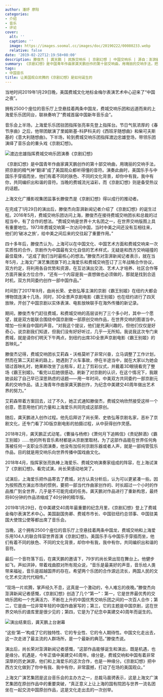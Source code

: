 ```yaml
---
author: 潘妤 廖阳
categories:
- 介绍
- 音乐
- 评论
cover:
  alt: ''
  caption: ''
  image: https://images.soomal.cc/images/doc/20190222/00080233.webp
  relative: false
date: '2019-02-22T12:19:58+08:00'
description: 滕俊杰 | 龚天鹏 | 民族交响乐 | 京剧幻想 | 中国交响乐 | 源自：澎湃新闻 | 版权：转载 |  平均/总评分：10.00/20
summary: 《京剧幻想》是中国青年作曲家龚天鹏创作的第十部交响曲，用瑰丽的交响手法，把京剧的精气神“翻译”成了美国观众都听得懂的音符。演奏此曲时，美国乐手与中国乐手穿插而坐，他们有着不同的肤色、不同的文化背景，却你中有我，我中有你，共同编织出和谐的音符……
tags:
- 中国音乐
title: 让美国观众欢腾的《京剧幻想》是如何诞生的
---
```


当地时间2019年1月29日晚，美国费城文化地标金梅尔表演艺术中心迎来了“中国之夜”。

拥有2500个座位的音乐厅上空悬挂着两条中国龙，费城交响乐团和远道而来的上海爱乐乐团同台，联袂奏响了“费城首届中国新年音乐会”。

音乐会上半场，上海爱乐乐团驻团指挥张亮率先登上指挥台。节日气氛浓厚的《春节序曲》之后，他带团献演了里姆斯基-科萨科夫的《西班牙随想曲》和柴可夫斯基的《意大利随想曲》。下半场，轮到费城交响乐团指挥渡边忠雄登场，带领乐团演绎了音乐会的重头戏《京剧幻想》。

![渡边忠雄指挥费城交响乐团演奏《京剧幻想》](https://images.soomal.cc/images/doc/20190222/00080231.webp)





《京剧幻想》是中国青年作曲家龚天鹏创作的第十部交响曲，用瑰丽的交响手法，把京剧的精气神“翻译”成了美国观众都听得懂的音符。演奏此曲时，美国乐手与中国乐手穿插而坐，他们有着不同的肤色、不同的文化背景，却你中有我，我中有你，共同编织出和谐的音符。当晚的费城流光溢彩，而《京剧幻想》则是备受热议的话题。

上海文化广播影视集团监事长滕俊杰是《京剧幻想》得以成行的推动者。

在完成了1月29日的演出后，滕俊杰向澎湃新闻记者介绍了《京剧幻想》的诞生过程。2016年5月，费城交响乐团访问上海，滕俊杰在接待费城交响团长和总裁的过程当中，有了合作的想法。“费城交响是世界十大名团之一，在世界交响版图上具有重要地位。1973年费城交响第一次访问中国，当时中美之间还没有互相往来，他们的‘破冰之旅’，给中美之间后来的交往起了重要作用。”

四十多年后，滕俊杰认为，上海可以在中国文化、中国艺术方面和费城交响来一次实质性的合作，京剧作为中国最有文化自信的艺术样式，无疑是和西方交响碰撞的最佳载体，“这成了我们当时最核心的想法。”滕俊杰对澎湃新闻记者表示，就在当年5月，上海文广演艺集团旗下的上海爱乐和费城交响签订了三年战略合作协议，双方约定，将利用各自优势和资源，在互访演出交流、艺术人才培养、社区合作等方面开展全方位合作，“还有一个内容是我一直想做也必须做的，那就是找到合适时机，双方共同委约创作一部中国作品。”

时间到了2017年9月，由尚长荣、史依弘等主演的京剧《霸王别姬》在纽约大都会博物馆连演十几场，同时，3D全景声京剧电影《霸王别姬》也在纽约进行了四天放映，开创了中国京剧以实体表演、电影放映联手在海外传播的新记录。

期间，滕俊杰专门赶往费城，和费城交响的高层谈判了三个多小时，其中一个愿望，就是双方能联合围绕中国京剧做一部原创交响作品，在世界交响的图谱当中，增加一份来自中国的声音。“对我这个提议，他们是充满兴趣的，但他们仅仅是好奇心，说京剧我们知道，但我们没有好好听过，几乎一无所知。我说我这次专门来费城，就是请你们明天下午两点，到纽约出席3D全景声京剧电影《霸王别姬》的首映礼。”

滕俊杰记得，费城交响团长艾莉森・沃格莫听了非常兴奋，立马调整了工作计划，然而在第二天赶来的路上，她遇到了火车事故，停在半途当中，就在大家以为她会错过首映礼时，她果断改坐了出租车，赶上了剪彩仪式，并戴着3D眼镜看完了整场《霸王别姬》。“看完以后她很感动，刷新了对京剧的认识，在这个情况下，我跟她谈起了自己早已深思熟虑的话题――用一年时间，中美双方共同委约一部京剧元素的交响作品，请上海青年作曲家龚天鹏创作，为纪念中美建交40周年做出艺术界的努力。”

艾莉森带着方案回去，过了不久，她正式通知滕俊杰，费城交响欣然接受这样一个创意，愿意用他们的力量和上海爱乐共同完成这部原创。

随后，龚天鹏进入创作过程。他先后拜访了尚长荣、史依弘等京剧名家，恶补了京剧文化，还专门看了3D版京剧电影的拍摄过程，从中获得创作灵感。

2018年2月，龚天鹏正式动笔，《曹操与杨修》《萧何月下追韩信》《贵妃醉酒》《霸王别姬》……他的所有音乐素材都是从京剧里取材。为了这部作品能在世界任何角落被任何一支职业乐团演奏，他没有加任何京剧乐器或者人声，就是一部纯管弦乐作品，目的就是用交响乐向世界传播中国戏曲文化。

2018年4月，指挥家张亮执棒上海爱乐、费城交响演奏家组成的阵容，在上海试演了《京剧幻想》。看完试演，尚长荣感动地哭了。

试演后，上海爱乐把作品寄去了费城，对方认真分析后，认为可以更紧凑一些。因为按照西方演出市场的惯例，要把一部当代作曲家创作的、时长超过一个小时的作品推广到全世界，几乎是不可能完成的任务。龚天鹏对作品进行了重新构思，最终将80分钟的作品浓缩成了40分钟的精华版。

2019年1月29日，在中美建交40周年最重要的纪念月里，《京剧幻想》登上了费城金梅尔表演艺术中心。美国副国务卿、费城市市长、中国驻纽约总领事、中国驻美国大使馆公使等都出席了音乐会。

当晚，这个拥有2500个座位的音乐厅上空悬挂着两条中国龙，费城交响和上海爱乐用104人的联合阵容世界首演《京剧幻想》。美国乐手与中国乐手穿插而坐，他们有着不同的肤色、不同的文化背景，却你中有我，我中有你，共同编织出和谐的音符。

最后一个音符落下后，在龚天鹏的邀请下，79岁的尚长荣出现在舞台上。他健步如飞，声如洪钟，带着戏曲腔对所有观众说，“音乐是最美好的声音，音乐给人类带来福祉，音乐是超越国界的存在。希望两个乐团的合作源远流长，两国人民的文化艺术交流代代相传。”

“现场一片欢腾，掌声经久不息，这真是一个激动的，令人难忘的夜晚。”滕俊杰向澎湃新闻记者感慨，《京剧幻想》创造了几个“第一”：第一，它是世界最优秀的交响乐团和一个充满活力、不断在上升的中国优秀交响乐团之间的一次百人合作；第二，它是由一位非常年轻的中国作曲家写的；第三，它的主题是中国京剧，这在世界交响乐的谱库里是很少见的；第四，它是为了纪念中美建交40周年而诞生的。

![演出结束后，龚天鹏上台谢幕](https://images.soomal.cc/images/doc/20190222/00080232.webp)





“这些‘第一’构成了它的独特性、它的专业性、它的令人期待性。中国文化走出去，这一次走进了最主流的人群场所，是一个最新的典范。”滕俊杰说。

演出后，尚长荣对澎湃新闻记者感慨，“这部作品能够诞生和演出，既是机遇，也是缘分。机遇是，今年正值中美建交40周年。缘分是，费城交响和中国有着非常深厚的历史渊源，他们和上海爱乐的这次合作，也是一种缘分。《京剧幻想》把中西方文化做到了你中有我、我中有你，非常震撼，打动了在场的美国观众。” 

上海文广演艺集团是这台音乐会的主办方之一，总裁马晨骋表示，这是上海文广演艺集团在原创作品中的重要突破，“真正意义上让上海的国有院团与世界一流名团坐在一起交流中国原创作品，这是文化走出去的一次创举。